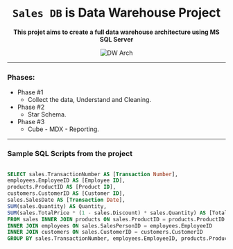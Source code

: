 <div align="center">

# `Sales DB` is Data Warehouse Project
**This projet aims to create a full data warehouse architecture using MS SQL Server**

![DW Arch](https://user-images.githubusercontent.com/54971231/117863142-c03b9900-b293-11eb-8a08-de3f160a8021.png)

</div>

- - - -

### Phases:
  * Phase #1
    * Collect the data, Understand and Cleaning.
  * Phase #2
    * Star Schema.
  * Phase #3
    * Cube - MDX - Reporting.

- - - - 
### Sample SQL Scripts from the project
```sql

SELECT sales.TransactionNumber AS [Transaction Number],
employees.EmployeeID AS [Employee ID],
products.ProductID AS [Product ID],
customers.CustomerID AS [Customer ID],
sales.SalesDate AS [Transaction Date],
SUM(sales.Quantity) AS Quantity,
SUM(sales.TotalPrice * (1 - sales.Discount) * sales.Quantity) AS [Total Price]
FROM sales INNER JOIN products ON sales.ProductID = products.ProductID
INNER JOIN employees ON sales.SalesPersonID = employees.EmployeeID
INNER JOIN customers ON sales.CustomerID = customers.CustomerID
GROUP BY sales.TransactionNumber, employees.EmployeeID, products.ProductID, customers.CustomerID, sales.SalesDate

```
